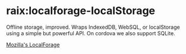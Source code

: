 raix:localforage-localStorage
=============================

Offline storage, improved. Wraps IndexedDB, WebSQL, or localStorage using a simple but powerful API. On cordova we also support SQLite.

[Mozilla's LocalForage](https://github.com/mozilla/localForage)
